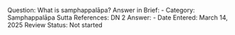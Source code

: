 Question: What is samphappalāpa?
Answer in Brief: -
 Category: Samphappalāpa
Sutta References: DN 2
Answer: -
Date Entered: March 14, 2025
Review Status: Not started